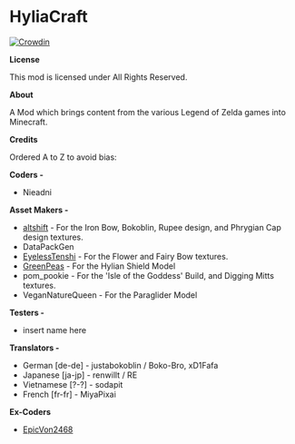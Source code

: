 # HyliaCraft
[![Crowdin](https://badges.crowdin.net/hyliacraft/localized.svg)](https://crowdin.com/project/hyliacraft)

**License**

This mod is licensed under All Rights Reserved.

**About**

A Mod which brings content from the various Legend of Zelda games into Minecraft.

**Credits**

Ordered A to Z to avoid bias:

**Coders -**

* Nieadni

**Asset Makers -**

* [altshift](https://www.planetminecraft.com/texture-pack/alt-s-zelda-pack/) - For the Iron Bow, Bokoblin, Rupee design, and Phrygian Cap design textures.
* DataPackGen
* [EyelessTenshi](https://www.planetminecraft.com/member/eyelesstenshi/) - For the Flower and Fairy Bow textures.
* [GreenPeas](https://www.planetminecraft.com/texture-pack/legend-of-zelda-hylian-shield-model/) - For the Hylian Shield Model
* pom_pookie - For the 'Isle of the Goddess' Build, and Digging Mitts textures.
* VeganNatureQueen - For the Paraglider Model

**Testers -**

* insert name here

**Translators -**

* German [de-de] - justabokoblin / Boko-Bro, xD1Fafa
* Japanese [ja-jp] - renwillt / RE
* Vietnamese [?-?] - sodapit
* French [fr-fr] - MiyaPixai

**Ex-Coders**

* [EpicVon2468](https://github.com/AngerVon2468)
